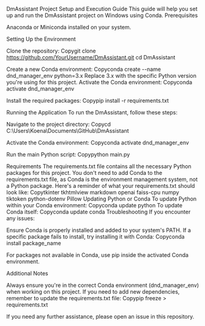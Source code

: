 DmAssistant Project Setup and Execution Guide
This guide will help you set up and run the DmAssistant project on Windows using Conda.
Prerequisites

Anaconda or Miniconda installed on your system.

Setting Up the Environment

Clone the repository:
Copygit clone https://github.com/YourUsername/DmAssistant.git
cd DmAssistant

Create a new Conda environment:
Copyconda create --name dnd_manager_env python=3.x
Replace 3.x with the specific Python version you're using for this project.
Activate the Conda environment:
Copyconda activate dnd_manager_env

Install the required packages:
Copypip install -r requirements.txt


Running the Application
To run the DmAssistant, follow these steps:

Navigate to the project directory:
Copycd C:\Users\Koena\Documents\GitHub\DmAssistant

Activate the Conda environment:
Copyconda activate dnd_manager_env

Run the main Python script:
Copypython main.py


Requirements
The requirements.txt file contains all the necessary Python packages for this project. You don't need to add Conda to the requirements.txt file, as Conda is the environment management system, not a Python package.
Here's a reminder of what your requirements.txt should look like:
Copytkinter
tkhtmlview
markdown
openai
faiss-cpu
numpy
tiktoken
python-dotenv
Pillow
Updating Python or Conda
To update Python within your Conda environment:
Copyconda update python
To update Conda itself:
Copyconda update conda
Troubleshooting
If you encounter any issues:

Ensure Conda is properly installed and added to your system's PATH.
If a specific package fails to install, try installing it with Conda:
Copyconda install package_name

For packages not available in Conda, use pip inside the activated Conda environment.

Additional Notes

Always ensure you're in the correct Conda environment (dnd_manager_env) when working on this project.
If you need to add new dependencies, remember to update the requirements.txt file:
Copypip freeze > requirements.txt


If you need any further assistance, please open an issue in this repository.
